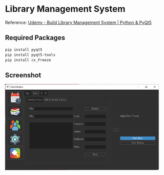# Library Management System

Reference: [Udemy - Build Library Management System | Python & PyQt5](https://www.udemy.com/course/build-library-management-system-python-pyqt5/)  

## Required Packages
```bash
pip install pyqt5
pip install pyqt5-tools
pip install cx_Freeze
```
## Screenshot
![screenshot](screenshot.png)